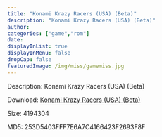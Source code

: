 ```yaml
---
title: "Konami Krazy Racers (USA) (Beta)"
description: "Konami Krazy Racers (USA) (Beta)"
author: 
categories: ["game","rom"]
date: 
displayInList: true
displayInMenu: false
dropCap: false
featuredImage: /img/miss/gamemiss.jpg
---
```


Description: Konami Krazy Racers (USA) (Beta)

Download: <a style="text-decoration:underline;" href="https://mega.nz/#!2eJQBShS!1OKs_b3Ia_yeXkIeHARebfdW1vdvnLKYkVbhMRTxWqc" target = "_blank" rel = "nofollow" > Konami Krazy Racers (USA) (Beta)</a>

Size: 4194304

MD5: 253D5403FFF7E6A7C4166423F2693F8F


